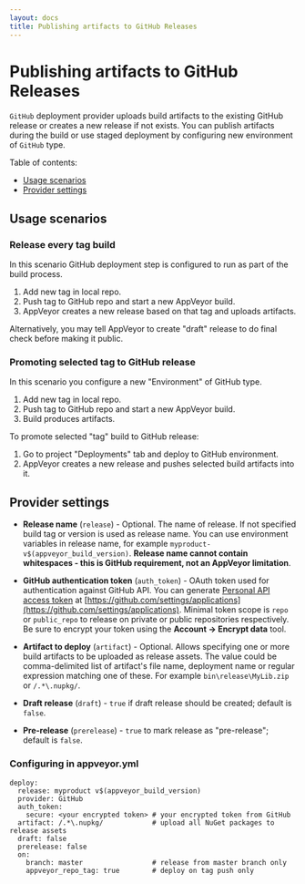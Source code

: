 ```yaml
---
layout: docs
title: Publishing artifacts to GitHub Releases
---
```


# Publishing artifacts to GitHub Releases

`GitHub` deployment provider uploads build artifacts to the existing GitHub release or creates a new release if not exists. You can publish artifacts during the build or use staged deployment by configuring new environment of `GitHub` type.

Table of contents:

* [Usage scenarios](#usage-scenarios)
* [Provider settings](#provider-settings)

<a id="usage-scenarios"></a>
## Usage scenarios

### Release every tag build

In this scenario GitHub deployment step is configured to run as part of the build process.

1. Add new tag in local repo.
2. Push tag to GitHub repo and start a new AppVeyor build.
3. AppVeyor creates a new release based on that tag and uploads artifacts.

Alternatively, you may tell AppVeyor to create "draft" release to do final check before making it public.


### Promoting selected tag to GitHub release

In this scenario you configure a new "Environment" of GitHub type.

1. Add new tag in local repo.
2. Push tag to GitHub repo and start a new AppVeyor build.
3. Build produces artifacts.

To promote selected "tag" build to GitHub release:

1. Go to project "Deployments" tab and deploy to GitHub environment.
2. AppVeyor creates a new release and pushes selected build artifacts into it.



<a id="provider-settings"></a>
## Provider settings

* **Release name** (`release`) - Optional. The name of release. If not specified build tag or version is used as release name. You can use environment variables in release name, for example `myproduct-v$(appveyor_build_version)`. **Release name cannot contain whitespaces - this is GitHub requirement, not an AppVeyor limitation**.

* **GitHub authentication token** (`auth_token`) - OAuth token used for authentication against GitHub API. You can generate [Personal API access token](https://github.com/blog/1509-personal-api-tokens) at [https://github.com/settings/applications](https://github.com/settings/applications). Minimal token scope is `repo` or `public_repo` to release on private or public repositories respectively. Be sure to encrypt your token using the **Account -> Encrypt data** tool.

* **Artifact to deploy** (`artifact`) - Optional. Allows specifying one or more build artifacts to be uploaded as release assets. The value could be comma-delimited list of artifact's file name, deployment name or regular expression matching one of these. For example `bin\release\MyLib.zip` or `/.*\.nupkg/`.

* **Draft release** (`draft`) - `true` if draft release should be created; default is `false`.

* **Pre-release** (`prerelease`) - `true` to mark release as "pre-release"; default is `false`.

### Configuring in appveyor.yml

    deploy:
      release: myproduct v$(appveyor_build_version)
      provider: GitHub
      auth_token:
        secure: <your encrypted token> # your encrypted token from GitHub
      artifact: /.*\.nupkg/            # upload all NuGet packages to release assets
      draft: false
      prerelease: false
      on:
        branch: master                 # release from master branch only
        appveyor_repo_tag: true        # deploy on tag push only

